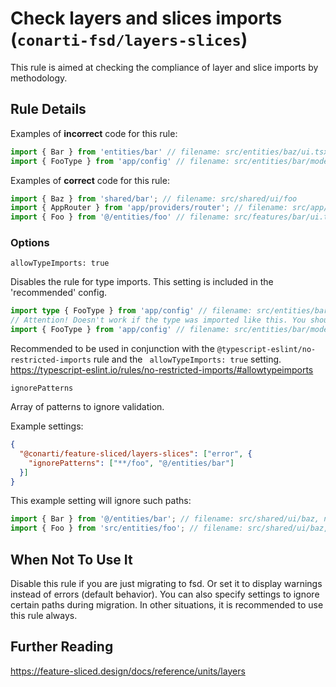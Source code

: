 # Check layers and slices imports (`conarti-fsd/layers-slices`)

This rule is aimed at checking the compliance of layer and slice imports by methodology.

## Rule Details

Examples of **incorrect** code for this rule:

```js
import { Bar } from 'entities/bar' // filename: src/entities/baz/ui.tsx 
import { FooType } from 'app/config' // filename: src/entities/bar/model.tsx 
```

Examples of **correct** code for this rule:

```js
import { Baz } from 'shared/bar'; // filename: src/shared/ui/foo
import { AppRouter } from 'app/providers/router'; // filename: src/app/App.tsx
import { Foo } from '@/entities/foo' // filename: src/features/bar/ui.tsx 
```

### Options

`allowTypeImports: true`

Disables the rule for type imports. This setting is included in the 'recommended' config.

```typescript
import type { FooType } from 'app/config' // filename: src/entities/bar/model.tsx
// Attention! Doesn't work if the type was imported like this. You should always use 'type' prefix
import { FooType } from 'app/config' // filename: src/entities/bar/model.tsx - still ERROR
```

Recommended to be used in conjunction with the `@typescript-eslint/no-restricted-imports` rule 
and the ` allowTypeImports: true` setting.
https://typescript-eslint.io/rules/no-restricted-imports/#allowtypeimports

`ignorePatterns`

Array of patterns to ignore validation.

Example settings:

```json
{
  "@conarti/feature-sliced/layers-slices": ["error", {
    "ignorePatterns": ["**/foo", "@/entities/bar"]
  }]
}
```

This example setting will ignore such paths:
```typescript
import { Bar } from '@/entities/bar'; // filename: src/shared/ui/baz, no error
import { Foo } from 'src/entities/foo'; // filename: src/shared/ui/baz, no error
```

## When Not To Use It

Disable this rule if you are just migrating to fsd. Or set it to display warnings instead of errors (default behavior).
You can also specify settings to ignore certain paths during migration.
In other situations, it is recommended to use this rule always.

## Further Reading

https://feature-sliced.design/docs/reference/units/layers
